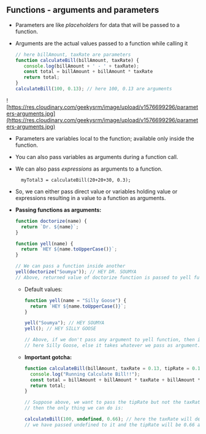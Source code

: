 ## Functions - arguments and parameters

- Parameters are like _placeholders_ for data that will be passed to a function.

- Arguments are the actual values passed to a function while calling it

  ```javascript
  // here billAmount, taxRate are parameters
  function calculateBill(billAmount, taxRate) {
     console.log(billAmount + ' - ' + taxRate);
     const total = billAmount + billAmount * taxRate
     return total;
  }
  calculateBill(100, 0.13); // here 100, 0.13 are arguments
  ```

![https://res.cloudinary.com/geekysrm/image/upload/v1576699296/parameters-arguments.jpg](https://res.cloudinary.com/geekysrm/image/upload/v1576699296/parameters-arguments.jpg)

- Parameters are variables local to the function; available only inside the function.

- You can also pass variables as arguments during a function call.

- We can also pass _expressions_ as arguments to a function.

  ```
    myTotal3 = calculateBill(20+20+30, 0.3);

  ```

- So, we can either pass direct value or variables holding value or expressions resulting in a value to a function as arguments.

- **Passing functions as arguments:**

  ```javascript
  function doctorize(name) {
    return `Dr. ${name}`;
  }

  function yell(name) {
    return `HEY ${name.toUpperCase()}`;
  }

  // We can pass a function inside another
  yell(doctorize("Soumya")); // HEY DR. SOUMYA
  // Above, returned value of doctorize function is passed to yell function
  ```

  - Default values:

    ```javascript
    function yell(name = "Silly Goose") {
      return `HEY ${name.toUpperCase()}`;
    }

    yell("Soumya"); // HEY SOUMYA
    yell(); // HEY SILLY GOOSE

    // Above, if we don't pass any argument to yell function, then it takes the default value in function definition,
    // here Silly Goose, else it takes whatever we pass as argument.
    ```

  - **Important gotcha:**

    ```javascript
    function calculateBill(billAmount, taxRate = 0.13, tipRate = 0.15) {
      console.log("Running Calculate Bill!!");
      const total = billAmount + billAmount * taxRate + billAmount * tipRate;
      return total;
    }

    // Suppose above, we want to pass the tipRate but not the taxRate and want taxRate to be default,
    // then the only thing we can do is:

    calculateBill(100, undefined, 0.66); // here the taxRate will default to 0.13 as
    // we have passed undefined to it and the tipRate will be 0.66 as passed
    ```
